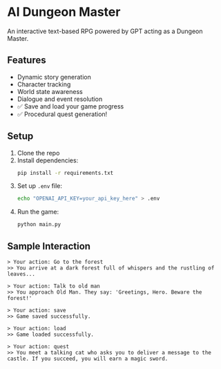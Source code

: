 # AI Dungeon Master

An interactive text-based RPG powered by GPT acting as a Dungeon Master.

## Features
- Dynamic story generation
- Character tracking
- World state awareness
- Dialogue and event resolution
- ✅ Save and load your game progress
- ✅ Procedural quest generation!

## Setup
1. Clone the repo
2. Install dependencies:
   ```bash
   pip install -r requirements.txt
   ```
3. Set up `.env` file:
   ```bash
   echo "OPENAI_API_KEY=your_api_key_here" > .env
   ```
4. Run the game:
   ```bash
   python main.py
   ```

## Sample Interaction
```
> Your action: Go to the forest
>> You arrive at a dark forest full of whispers and the rustling of leaves...

> Your action: Talk to old man
>> You approach Old Man. They say: 'Greetings, Hero. Beware the forest!'

> Your action: save
>> Game saved successfully.

> Your action: load
>> Game loaded successfully.

> Your action: quest
>> You meet a talking cat who asks you to deliver a message to the castle. If you succeed, you will earn a magic sword.
```